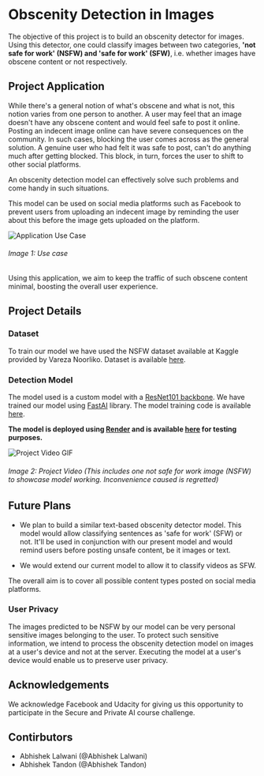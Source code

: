 # Obscenity Detection in Images 

The objective of this project is to build an obscenity detector for images. Using this detector, one could classify images between two categories,  **'not safe for work' (NSFW) and 'safe for work' (SFW)**, i.e. whether images have obscene content or not respectively.

## Project Application

While there's a general notion of what's obscene and what is not, this notion varies from one person to another. A user may feel that an image doesn't have any obscene content and would feel safe to post it online. Posting an indecent image online can have severe consequences on the community. 
In such cases, blocking the user comes across as the general solution. 
A genuine user who had felt it was safe to post, can't do anything much after getting blocked. This block, in turn, forces the user to shift to other social platforms.

An obscenity detection model can effectively solve such problems and come handy in such situations. 

This model can be used on social media platforms such as Facebook to prevent users from uploading an indecent image by reminding the user about this before the image gets uploaded on the platform.

<img src="https://raw.githubusercontent.com/lalwaniabhi/NSFW_Deployment/master/assets/appwork.png?token=AI2XX7HYSKTUVRNU4ILRK225LQK2M" alt="Application Use Case">

###### Image 1: Use case 

Using this application, we aim to keep the traffic of such obscene content minimal, boosting the overall user experience.

## Project Details 

### Dataset 

To train our model we have used the NSFW dataset available at Kaggle provided by Vareza Noorliko. Dataset is available [here](https://www.kaggle.com/drakedtrex/my-nsfw-dataset).

### Detection Model 

The model used is a custom model with a [ResNet101 backbone](https://arxiv.org/abs/1512.03385). We have trained our model using [FastAI](https://www.fast.ai/) library.  The model training code is available [here](https://www.kaggle.com/lalwaniabhishek/nsfw-project?scriptVersionId=19160785).

**The model is deployed using [Render](https://render.com/) and is available [here](Isitnsfw.onrender.com) for testing purposes.** 


<img src="https://raw.githubusercontent.com/lalwaniabhi/NSFW_Deployment/master/assets/code.gif" alt="Project Video GIF">

###### Image 2: Project Video (This includes one not safe for work image (NSFW) to showcase model working. Inconvenience caused is regretted)

## Future Plans 

* We plan to build a similar text-based obscenity detector model. This model would allow classifying sentences as 'safe for work' (SFW) or not. It'll be used in conjunction with our present model and would remind users before posting unsafe content, be it images or text. 

* We would extend our current model to allow it to classify videos as SFW. 

The overall aim is to cover all possible content types posted on social media platforms. 

### User Privacy

The images predicted to be NSFW by our model can be very personal sensitive images belonging to the user. To protect such sensitive information, we intend to process the obscenity detection model on images at a user's device and not at the server. Executing the model at a user's device would enable us to preserve user privacy. 

## Acknowledgements 

We acknowledge Facebook and Udacity for giving us this opportunity to participate in the Secure and Private AI course challenge. 

## Contirbutors

* Abhishek Lalwani (@Abhishek Lalwani) 
* Abhishek Tandon (@Abhishek Tandon) 
